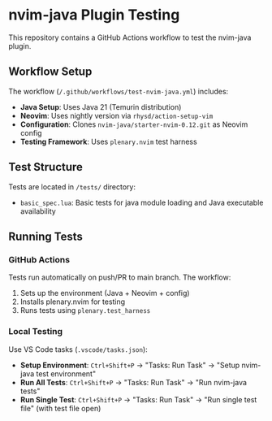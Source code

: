 # nvim-java Plugin Testing

This repository contains a GitHub Actions workflow to test the nvim-java plugin.

## Workflow Setup

The workflow (`/.github/workflows/test-nvim-java.yml`) includes:

- **Java Setup**: Uses Java 21 (Temurin distribution)
- **Neovim**: Uses nightly version via `rhysd/action-setup-vim`
- **Configuration**: Clones `nvim-java/starter-nvim-0.12.git` as Neovim config
- **Testing Framework**: Uses `plenary.nvim` test harness

## Test Structure

Tests are located in `/tests/` directory:
- `basic_spec.lua`: Basic tests for java module loading and Java executable availability

## Running Tests

### GitHub Actions
Tests run automatically on push/PR to main branch. The workflow:
1. Sets up the environment (Java + Neovim + config)
2. Installs plenary.nvim for testing
3. Runs tests using `plenary.test_harness`

### Local Testing
Use VS Code tasks (`.vscode/tasks.json`):
- **Setup Environment**: `Ctrl+Shift+P` → "Tasks: Run Task" → "Setup nvim-java test environment"
- **Run All Tests**: `Ctrl+Shift+P` → "Tasks: Run Task" → "Run nvim-java tests"
- **Run Single Test**: `Ctrl+Shift+P` → "Tasks: Run Task" → "Run single test file" (with test file open)